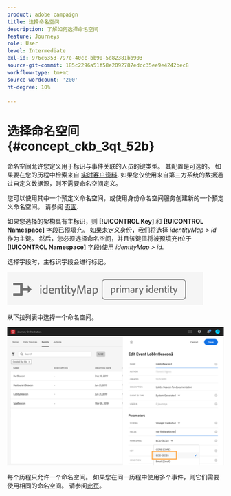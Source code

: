 ```yaml
---
product: adobe campaign
title: 选择命名空间
description: 了解如何选择命名空间
feature: Journeys
role: User
level: Intermediate
exl-id: 976c6353-797e-40cc-bb90-5d82381bb903
source-git-commit: 185c2296a51f58e2092787edcc35ee9e4242bec8
workflow-type: tm+mt
source-wordcount: '200'
ht-degree: 10%

---
```


# 选择命名空间 {#concept_ckb_3qt_52b}

命名空间允许您定义用于标识与事件关联的人员的键类型。 其配置是可选的。 如果要在您的历程中检索来自 [实时客户资料](https://experienceleague.adobe.com/docs/experience-platform/profile/home.html?lang=zh-Hans). 如果您仅使用来自第三方系统的数据通过自定义数据源，则不需要命名空间定义。

您可以使用其中一个预定义命名空间，或使用身份命名空间服务创建新的一个预定义命名空间。 请参阅 [页面](https://experienceleague.adobe.com/docs/experience-platform/sources/home.html?lang=zh-Hans).

如果您选择的架构具有主标识，则 **[!UICONTROL Key]** 和 **[!UICONTROL Namespace]** 字段已预填充。 如果未定义身份，我们将选择 _identityMap > id_ 作为主键。 然后，您必须选择命名空间，并且该键值将被预填充(位于 **[!UICONTROL Namespace]** 字段)使用 _identityMap > id_.

选择字段时，主标识字段会进行标记。

![](../assets/primary-identity.png)


从下拉列表中选择一个命名空间。

![](../assets/journey17.png)

每个历程只允许一个命名空间。 如果您在同一历程中使用多个事件，则它们需要使用相同的命名空间。 请参阅[此页](../building-journeys/journey.md)。
